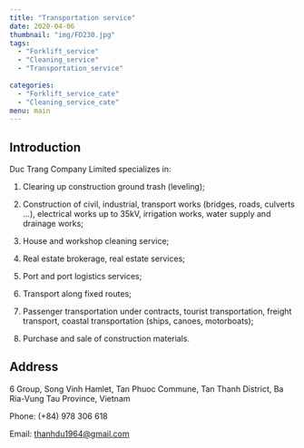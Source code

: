 ```yaml
---
title: "Transportation service"
date: 2020-04-06
thumbnail: "img/FD230.jpg"
tags:
  - "Forklift_service"
  - "Cleaning_service"
  - "Transportation_service"
 
categories:
  - "Forklift_service_cate"
  - "Cleaning_service_cate"
menu: main
---
```


## Introduction

Duc Trang Company Limited specializes in:

1. Clearing up construction ground trash (leveling);

2. Construction of civil, industrial, transport works (bridges, roads, culverts ...), electrical works up to 35kV, irrigation works, water supply and drainage works;

3. House and workshop cleaning service;

4. Real estate brokerage, real estate services;

5. Port and port logistics services;

6. Transport along fixed routes;

7. Passenger transportation under contracts, tourist transportation, freight transport, coastal transportation (ships, canoes, motorboats);

8. Purchase and sale of construction materials.

## Address

6 Group, Song Vinh Hamlet, Tan Phuoc Commune, Tan Thanh District, Ba Ria-Vung Tau Province, Vietnam

Phone: (+84) 978 306 618

Email: thanhdu1964@gmail.com